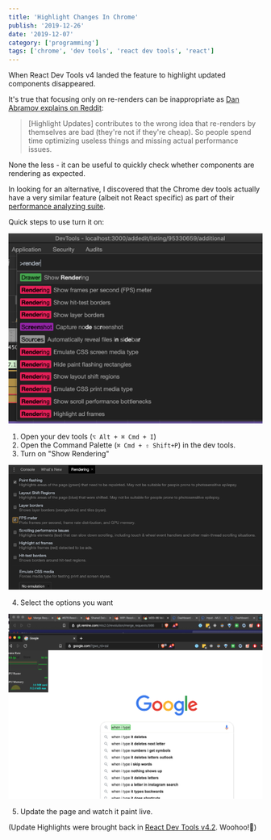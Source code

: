 ```yaml
---
title: 'Highlight Changes In Chrome'
publish: '2019-12-26'
date: '2019-12-07'
category: ['programming']
tags: ['chrome', 'dev tools', 'react dev tools', 'react']
---
```


When React Dev Tools v4 landed the feature to highlight updated components disappeared.

It's true that focusing only on re-renders can be inappropriate as [Dan Abramov explains on Reddit](https://www.reddit.com/r/reactjs/comments/cqx554/introducing_the_new_react_devtools/ex1r9nb/):

> [Highlight Updates] contributes to the wrong idea that re-renders by themselves are bad (they're not if they're cheap). So people spend time optimizing useless things and missing actual performance issues.

None the less - it can be useful to quickly check whether components are rendering as expected.

In looking for an alternative, I discovered that the Chrome dev tools actually have a very similar feature (albeit not React specific) as part of their [performance analyzing suite](https://developers.google.com/web/tools/chrome-devtools/evaluate-performance).

Quick steps to use turn it on:

![](./command-palette.png)

1. Open your dev tools (`⌥ Alt + ⌘ Cmd + I`)
2. Open the Command Palette (`⌘ Cmd + ⇧ Shift+P`) in the dev tools.
3. Turn on "Show Rendering"

![](./rendering-options.png)

4. Select the options you want

![](./rendering-in-action.png)

5. Update the page and watch it paint live.

(Update Highlights were brought back in [React Dev Tools v4.2](https://github.com/facebook/react/pull/16989). Woohoo!🎉)
